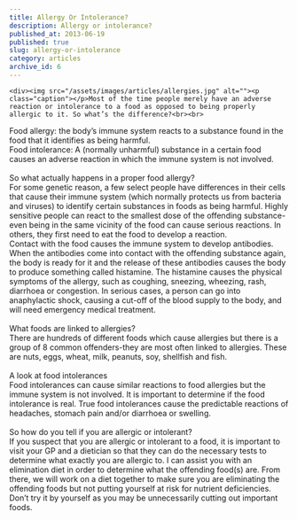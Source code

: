 ```yaml
---
title: Allergy Or Intolerance?
description: Allergy or intolerance?
published_at: 2013-06-19
published: true
slug: allergy-or-intolerance
category: articles
archive_id: 6
---
```


    <div><img src="/assets/images/articles/allergies.jpg" alt=""><p class="caption"></p>Most of the time people merely have an adverse reaction or intolerance to a food as opposed to being properly allergic to it. So what’s the difference?<br><br>

Food allergy: the body’s immune system reacts to a substance found in the food that it identifies as being harmful. <br>
Food intolerance: A (normally unharmful) substance in a certain food causes an adverse reaction in which the immune system is not involved. <br><br>
So what actually happens in a proper food allergy?<br>
For some genetic reason, a few select people have differences in their cells that cause their immune system (which normally protects us from bacteria and viruses) to identify certain substances in foods as being harmful. Highly sensitive people can react to the smallest dose of the offending substance-even being in the same vicinity of the food can cause serious reactions. In others, they first need to eat the food to develop a reaction.<br>
Contact with the food causes the immune system to develop antibodies. When the antibodies come into contact with the offending substance again, the body is ready for it and the release of these antibodies causes the body to produce something called histamine. The histamine causes the physical symptoms of the allergy, such as coughing, sneezing, wheezing, rash, diarrhoea or congestion. In serious cases, a person can go into anaphylactic shock, causing a cut-off of the blood supply to the body, and will need emergency medical treatment.<br><br>
What foods are linked to allergies?<br>
There are hundreds of different foods which cause allergies but there is a group of 8 common offenders-they are most often linked to allergies. These are nuts, eggs, wheat, milk, peanuts, soy, shellfish and fish. <br><br>
A look at food intolerances<br>
Food intolerances can cause similar reactions to food allergies but the immune system is not involved. It is important to determine if the food intolerance is real. True food intolerances cause the predictable reactions of headaches, stomach pain and/or diarrhoea or swelling. <br><br>
So how do you tell if you are allergic or intolerant?<br>
If you suspect that you are allergic or intolerant to a food, it is important to visit your GP and a dietician so that they can do the necessary tests to determine what exactly you are allergic to. I can assist you with an elimination diet in order to determine what the offending food(s) are. From there, we will work on a diet together to make sure you are eliminating the offending foods but not putting yourself at risk for nutrient deficiencies. Don’t try it by yourself as you may be unnecessarily cutting out important foods.</div>
